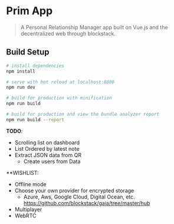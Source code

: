 # Prim App

> A Personal Relationship Manager app built on Vue.js and the decentralized web through blockstack.

## Build Setup

``` bash
# install dependencies
npm install

# serve with hot reload at localhost:8080
npm run dev

# build for production with minification
npm run build

# build for production and view the bundle analyzer report
npm run build --report

```

**TODO**:
* Scrolling list on dashboard
* List Ordered by latest note
* Extract JSON data from QR
  * Create users from Data

**WISHLIST:
* Offline mode
* Choose your own provider for encrypted storage
  * Azure, Aws, Google Cloud, Digital Ocean, etc.
  https://github.com/blockstack/gaia/tree/master/hub
* Multiplayer
* WebRTC